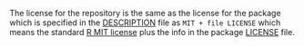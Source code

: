 The license for the repository is the same as the license for the package
which is specified in the [DESCRIPTION](package/glmdr/DESCRIPTION) file as 
`MIT + file LICENSE` which means the standard
[R MIT license](https://www.r-project.org/Licenses/MIT)
plus the info in the package
[LICENSE](package/glmdr/LICENSE) file.


